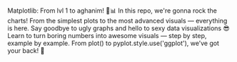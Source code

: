 Matplotlib: From lvl 1 to aghanim! 🥷📊
In this repo, we're gonna rock the charts! From the simplest plots to the most advanced visuals — everything is here.
Say goodbye to ugly graphs and hello to sexy data visualizations 😎
Learn to turn boring numbers into awesome visuals — step by step, example by example.
From plot() to pyplot.style.use('ggplot'), we’ve got your back! 💪

